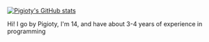 [![Pigioty's GitHub stats](https://github-readme-stats.vercel.app/api?username=pigiotyreal)](https://github.com/anuraghazra/github-readme-stats)

Hi! I go by Pigioty, I'm 14, and have about 3-4 years of experience in programming
